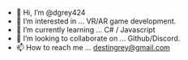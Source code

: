 - 👋 Hi, I’m @dgrey424
- 👀 I’m interested in ... VR/AR game development.
- 🌱 I’m currently learning ... C# / Javascript
- 💞️ I’m looking to collaborate on ... Github/Discord.
- 📫 How to reach me ... destingrey@gmail.com

<!---
dgrey424/dgrey424 is a ✨ special ✨ repository because its `README.md` (this file) appears on your GitHub profile.
You can click the Preview link to take a look at your changes.
--->
